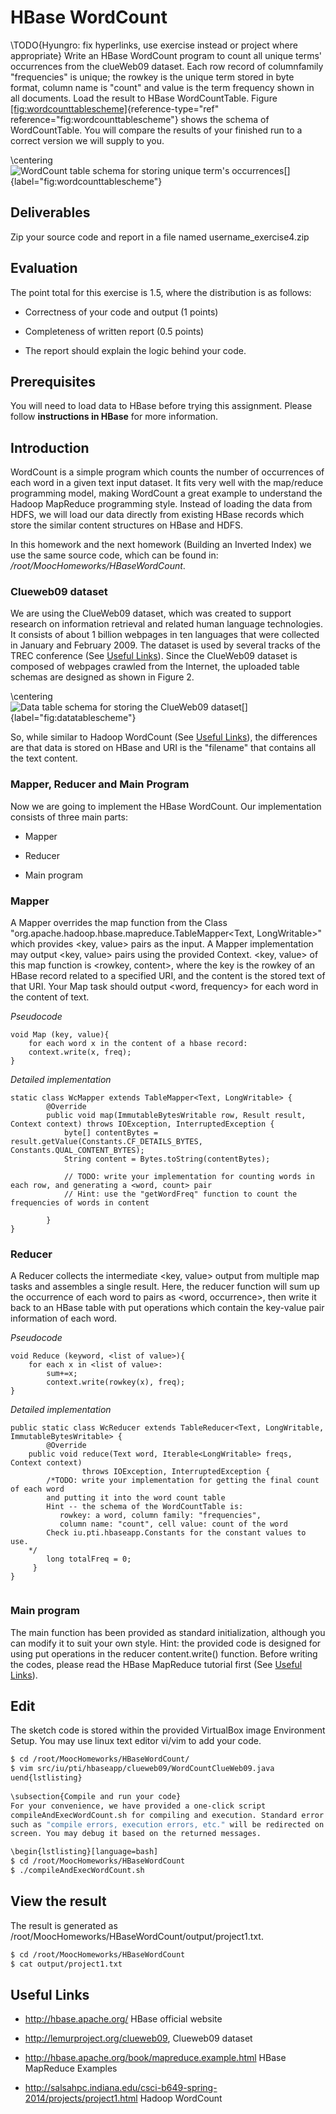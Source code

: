 HBase WordCount
===============

 

\TODO{Hyungro: fix hyperlinks, use exercise instead or project where
  appropriate}
Write an HBase WordCount program to count all unique terms' occurrences
from the clueWeb09 dataset. Each row record of columnfamily
\"frequencies\" is unique; the rowkey is the unique term stored in byte
format, column name is \"count\" and value is the term frequency shown
in all documents. Load the result to HBase WordCountTable.
Figure [\[fig:wordcounttablescheme\]](#fig:wordcounttablescheme){reference-type="ref"
reference="fig:wordcounttablescheme"} shows the schema of
WordCountTable. You will compare the results of your finished run to a
correct version we will supply to you.

\centering
![WordCount table schema for storing unique term's
occurrences[]{label="fig:wordcounttablescheme"}](section/icloud/assignment/exercise4/wordcounttablescheme)

Deliverables
------------

Zip your source code and report in a file named username_exercise4.zip

Evaluation
----------

The point total for this exercise is 1.5, where the distribution is as
follows:

-   Correctness of your code and output (1 points)

-   Completeness of written report (0.5 points)

-   The report should explain the logic behind your code.

Prerequisites
-------------

You will need to load data to HBase before trying this assignment.
Please follow **instructions in HBase** for more information.

Introduction
------------

WordCount is a simple program which counts the number of occurrences of
each word in a given text input dataset. It fits very well with the
map/reduce programming model, making WordCount a great example to
understand the Hadoop MapReduce programming style. Instead of loading
the data from HDFS, we will load our data directly from existing HBase
records which store the similar content structures on HBase and HDFS.

In this homework and the next homework (Building an Inverted Index) we
use the same source code, which can be found in:
*/root/MoocHomeworks/HBaseWordCount*.

### Clueweb09 dataset

We are using the ClueWeb09 dataset, which was created to support
research on information retrieval and related human language
technologies. It consists of about 1 billion webpages in ten languages
that were collected in January and February 2009. The dataset is used by
several tracks of the TREC conference (See [Useful
Links](#link_exercise4)). Since the ClueWeb09 dataset is composed of
webpages crawled from the Internet, the uploaded table schemas are
designed as shown in Figure 2.

\centering
![Data table schema for storing the ClueWeb09
dataset[]{label="fig:datatablescheme"}](section/icloud/assignment/exercise4/datatablescheme)

So, while similar to Hadoop WordCount (See [Useful
Links](#link_exercise4)), the differences are that data is stored on
HBase and URI is the \"filename\" that contains all the text content.

### Mapper, Reducer and Main Program 

Now we are going to implement the HBase WordCount. Our implementation
consists of three main parts:

-   Mapper

-   Reducer

-   Main program

### Mapper

A Mapper overrides the map function from the Class
\"org.apache.hadoop.hbase.mapreduce.TableMapper$<$Text,
LongWritable$>$\" which provides $<$key, value$>$ pairs as the input. A
Mapper implementation may output $<$key, value$>$ pairs using the
provided Context. $<$key, value$>$ of this map function is $<$rowkey,
content$>$, where the key is the rowkey of an HBase record related to a
specified URI, and the content is the stored text of that URI. Your Map
task should output $<$word, frequency$>$ for each word in the content of
text.

*Pseudocode*

``` {language="java"}
void Map (key, value){
    for each word x in the content of a hbase record:
    context.write(x, freq);
}
```

*Detailed implementation*

``` {language="java"}
static class WcMapper extends TableMapper<Text, LongWritable> {
        @Override
        public void map(ImmutableBytesWritable row, Result result, Context context) throws IOException, InterruptedException {
            byte[] contentBytes = result.getValue(Constants.CF_DETAILS_BYTES, Constants.QUAL_CONTENT_BYTES);
            String content = Bytes.toString(contentBytes);
            
            // TODO: write your implementation for counting words in each row, and generating a <word, count> pair
            // Hint: use the "getWordFreq" function to count the frequencies of words in content
 
        }
}
```

### Reducer

A Reducer collects the intermediate $<$key, value$>$ output from
multiple map tasks and assembles a single result. Here, the reducer
function will sum up the occurrence of each word to pairs as $<$word,
occurrence$>$, then write it back to an HBase table with put operations
which contain the key-value pair information of each word.

*Pseudocode*

``` {language="java"}
void Reduce (keyword, <list of value>){
    for each x in <list of value>:
        sum+=x;
        context.write(rowkey(x), freq);
}
```

*Detailed implementation*

``` {language="java"}
public static class WcReducer extends TableReducer<Text, LongWritable, ImmutableBytesWritable> {
        @Override
    public void reduce(Text word, Iterable<LongWritable> freqs, Context context)
                throws IOException, InterruptedException {
        /*TODO: write your implementation for getting the final count of each word
        and putting it into the word count table 
        Hint -- the schema of the WordCountTable is: 
           rowkey: a word, column family: "frequencies", 
           column name: "count", cell value: count of the word
        Check iu.pti.hbaseapp.Constants for the constant values to use.
    */
        long totalFreq = 0;
     }
}
 
```

### Main program 

The main function has been provided as standard initialization, although
you can modify it to suit your own style. Hint: the provided code is
designed for using put operations in the reducer content.write()
function. Before writing the codes, please read the HBase MapReduce
tutorial first (See [Useful Links](#link_exercise4)).

Edit
----

The sketch code is stored within the provided VirtualBox image
Environment Setup. You may use linux text editor vi/vim to add your
code.

``` {.bash language="bash"}
$ cd /root/MoocHomeworks/HBaseWordCount/
$ vim src/iu/pti/hbaseapp/clueweb09/WordCountClueWeb09.java
uend{lstlisting}
 
\subsection{Compile and run your code}
For your convenience, we have provided a one-click script
compileAndExecWordCount.sh for compiling and execution. Standard error messages
such as "compile errors, execution errors, etc." will be redirected on the
screen. You may debug it based on the returned messages.

\begin{lstlisting}[language=bash] 
$ cd /root/MoocHomeworks/HBaseWordCount
$ ./compileAndExecWordCount.sh
```

View the result
---------------

The result is generated as
/root/MoocHomeworks/HBaseWordCount/output/project1.txt.

``` {.bash language="bash"}
$ cd /root/MoocHomeworks/HBaseWordCount
$ cat output/project1.txt
```

Useful Links
------------

-   <http://hbase.apache.org/> HBase official website

-   <http://lemurproject.org/clueweb09>, Clueweb09 dataset

-   <http://hbase.apache.org/book/mapreduce.example.html> HBase
    MapReduce Examples

-   <http://salsahpc.indiana.edu/csci-b649-spring-2014/projects/project1.html>
    Hadoop WordCount
